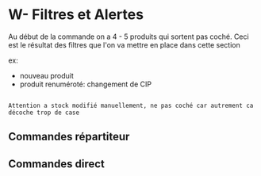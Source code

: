 # W- Filtres et Alertes

Au début de la commande on a 4 - 5 produits qui sortent pas coché. Ceci est le résultat des filtres que l'on va mettre en place dans cette section

ex: 

- nouveau produit
- produit renuméroté: changement de CIP

```{warning}

Attention a stock modifié manuellement, ne pas coché car autrement ca décoche trop de case

```

## Commandes répartiteur




## Commandes direct